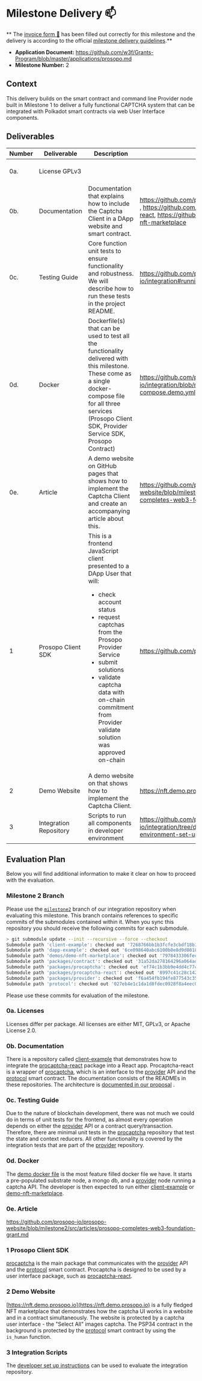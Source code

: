# Milestone Delivery :mailbox:

**
The [invoice form :pencil:](https://docs.google.com/forms/d/e/1FAIpQLSfmNYaoCgrxyhzgoKQ0ynQvnNRoTmgApz9NrMp-hd8mhIiO0A/viewform) has been filled out correctly for this milestone and the delivery is according to the official [milestone delivery guidelines](https://github.com/w3f/Grants-Program/blob/master/docs/milestone-deliverables-guidelines.md).**

- **Application Document:** https://github.com/w3f/Grants-Program/blob/master/applications/prosopo.md
- **Milestone Number:** 2

## Context

This delivery builds on the smart contract and command line Provider node built in Milestone 1 to deliver a fully
functional CAPTCHA system that can be integrated with Polkadot smart contracts via web User Interface components.

## Deliverables

| Number | Deliverable            | Description                                                                                                                                                                                                                                                                                                      | Links                                                                                                                                             | Notes                                                                                                                       |
| ------ | ---------------------- | ---------------------------------------------------------------------------------------------------------------------------------------------------------------------------------------------------------------------------------------------------------------------------------------------------------------- | ------------------------------------------------------------------------------------------------------------------------------------------------- | --------------------------------------------------------------------------------------------------------------------------- |
| 0a.    | License GPLv3          |                                                                                                                                                                                                                                                                                                                  |                                                                                                                                                   | Licenses are actually varied per repo                                                                                       |
| 0b.    | Documentation          | Documentation that explains how to include the Captcha Client in a DApp website and smart contract.                                                                                                                                                                                                              | https://github.com/prosopo-io/client-example , https://github.com/prosopo-io/procaptcha-react, https://github.com/prosopo-io/demo-nft-marketplace | Documentation is a combination of various package READMEs                                                                   |
| 0c.    | Testing Guide          | Core function unit tests to ensure functionality and robustness. We will describe how to run these tests in the project README.                                                                                                                                                                                  | https://github.com/prosopo-io/integration#running-tests                                                                                           | The frontend components are covered by integration tests in the provider package.                                           |
| 0d.    | Docker                 | Dockerfile(s) that can be used to test all the functionality delivered with this milestone. These come as a single docker-compose file for all three services (Prosopo Client SDK, Provider Service SDK, Prosopo Contract)                                                                                       | https://github.com/prosopo-io/integration/blob/main/docker-compose.demo.yml                                                                       | This docker file can be used to start a pre-populated substrate node, a mongo db, and a provider node running a captcha API |
| 0e.    | Article                | A demo website on GitHub pages that shows how to implement the Captcha Client and create an accompanying article about this.                                                                                                                                                                                     | https://github.com/prosopo-io/prosopo-website/blob/milestone2/src/articles/prosopo-completes-web3-foundation-grant.md                             |                                                                                                                             |
| 1      | Prosopo Client SDK     | This is a frontend JavaScript client presented to a DApp User that will: <ul><li>check account status</li><li>request captchas from the Prosopo Provider Service</li><li>submit solutions</li><li>validate captcha data with on-chain commitment from Provider validate solution was approved on-chain</li></ul> | https://github.com/prosopo-io/procaptcha                                                                                                          |                                                                                                                             |
| 2      | Demo Website           | A demo website on that shows how to implement the Captcha Client.                                                                                                                                                                                                                                                | https://nft.demo.prosopo.io/                                                                                                                      | Deployed on netlify                                                                                                         |
| 3      | Integration Repository | Scripts to run all components in developer environment                                                                                                                                                                                                                                                           | https://github.com/prosopo-io/integration/tree/develop#development-environment-set-up                                                             |

## Evaluation Plan

Below you will find additional information to make it clear on how to proceed with the evaluation.

### Milestone 2 Branch

Please use the [`milestone2`](https://github.com/prosopo-io/integration/tree/milestone2) branch of our integration
repository when evaluating this milestone. This branch contains references to specific commits of the submodules
contained within it. When you sync this repository you should receive the following commits for each submodule.

```bash
> git submodule update --init --recursive --force --checkout
Submodule path 'client-example': checked out '7268766bb1b3fcfe3cbdf18b1ad6ba8d62994586'
Submodule path 'dapp-example': checked out '6ce098640abc6100b0e8d9d08184da7a418c9bc6'
Submodule path 'demos/demo-nft-marketplace': checked out '7978433306fec284cf024452eb3d5134953dac0f'
Submodule path 'packages/contract': checked out '31a52da278164296a064adfe19a0fc36033a351b'
Submodule path 'packages/procaptcha': checked out 'ef74c1b3bb9e4dd4c77ce9caf0ca6d0d77e05b96'
Submodule path 'packages/procaptcha-react': checked out '8997c41c28c142de72290409623b3375d0781d77'
Submodule path 'packages/provider': checked out 'f6a454fb194fe877543c3549dbf8c99ed08e447b'
Submodule path 'protocol': checked out '027eb4e1c1da1d8fdec0928f8a4eec09f0f81edb'
```

Please use these commits for evaluation of the milestone.

### 0a. Licenses

Licenses differ per package. All licenses are either MIT, GPLv3, or Apache License 2.0.

### 0b. Documentation

There is a repository called [client-example](https://github.com/prosopo-io/client-example) that demonstrates how to
integrate the [procaptcha-react](https://github.com/prosopo-io/procaptcha-react) package into a React app.
Procaptcha-react is a wrapper of [procaptcha](https://github.com/prosopo-io/procaptcha), which is an interface to
the [provider](https://github.com/prosopo-io/provider) API and the [protocol](https://github.com/prosopo-io/protocol)
smart contract. The documentation consists of the READMEs in these repositories. The architecture
is [documented in our proposal](https://github.com/w3f/Grants-Program/blob/master/applications/prosopo.md#24-architecture)
.

### 0c. Testing Guide

Due to the nature of blockchain development, there was not much we could do in terms of unit tests for the frontend, as
almost every operation depends on either the [provider](https://github.com/prosopo-io/provider) API or a contract
query/transaction. Therefore, there are minimal unit tests in the [procaptcha](https://github.com/prosopo-io/procaptcha)
repository that test the state and context reducers. All other functionality is covered by the integration tests that
are part of the [provider](https://github.com/prosopo-io/provider#tests) repository.

### 0d. Docker

The [demo docker file](https://github.com/prosopo-io/integration/blob/milestone2/docker-compose.demo.yml) is the most feature
filled docker file we have. It starts a pre-populated substrate node, a mongo db, and
a [provider](https://github.com/prosopo-io/provider) node running a captcha API. The developer is then expected to run
either [client-example](https://github.com/prosopo-io/client-example#how-to-run-locally)
or [demo-nft-marketplace](https://github.com/prosopo-io/demo-nft-marketplace#how-to-run-locally).

### 0e. Article

https://github.com/prosopo-io/prosopo-website/blob/milestone2/src/articles/prosopo-completes-web3-foundation-grant.md

### 1 Prosopo Client SDK

[procaptcha](https://github.com/prosopo-io/procaptcha) is the main package that communicates with
the [provider](https://github.com/prosopo-io/provider) API and the
[protocol](https://github.com/prosopo-io/protocol) smart contract. Procaptcha is designed to be used by a user
interface package, such as [procaptcha-react](https://github.com/prosopo-io/procaptcha-react).

### 2 Demo Website

[https://nft.demo.prosopo.io](https://nft.demo.prosopo.io) is a fully fledged NFT marketplace that demonstrates how the
captcha UI works in a website and in a contract simultaneously. The website is protected by a captcha user interface -
the "Select All" images captcha. The PSP34 contract in the background is protected by
the [protocol](https://github.com/prosopo-io/protocol) smart contract by using the `is_human` function.

### 3 Integration Scripts

The [developer set up instructions](https://github.com/prosopo-io/integration/tree/develop#development-environment-set-up)
can be used to evaluate the integration repository.
